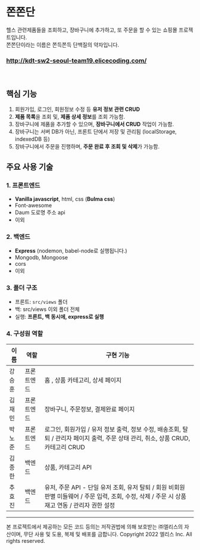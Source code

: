 # 쫀쫀단

헬스 관련제품들을 조회하고, 장바구니에 추가하고, 또 주문을 할 수 있는 쇼핑몰 프로젝트입니다. <br />
쫀쫀단이라는 이름은 쫀득쫀득 단백질의 약자입니다.

### http://kdt-sw2-seoul-team19.elicecoding.com/

<br>

## 핵심 기능
1. 회원가입, 로그인, 회원정보 수정 등 **유저 정보 관련 CRUD** 
2. **제품 목록**을 조회 및, **제품 상세 정보**를 조회 가능함. 
3. 장바구니에 제품을 추가할 수 있으며, **장바구니에서 CRUD** 작업이 가능함.
4. 장바구니는 서버 DB가 아닌, 프론트 단에서 저장 및 관리됨 (localStorage, indexedDB 등)
5. 장바구니에서 주문을 진행하며, **주문 완료 후 조회 및 삭제**가 가능함.

## 주요 사용 기술

### 1. 프론트엔드

- **Vanilla javascript**, html, css (**Bulma css**)
- Font-awesome 
- Daum 도로명 주소 api 
- 이외

### 2. 백엔드 

- **Express** (nodemon, babel-node로 실행됩니다.)
- Mongodb, Mongoose
- cors
- 이외

### 3. 폴더 구조
- 프론트: `src/views` 폴더 
- 백: src/views 이외 폴더 전체
- 실행: **프론트, 백 동시에, express로 실행**


### 4. 구성원 역할

|  이름  |  역할  |  구현 기능  | 
| ------ | ------ | ------ |
| 강승훈 | 프론트엔드 | 홈 , 상품 카테고리, 상세 페이지 |
| 김재민 | 프론트엔드 | 장바구니, 주문정보, 결제완료 페이지  |
| 박노준 | 프론트엔드 | 로그인, 회원가입 / 유저 정보 출력, 정보 수정, 배송조회, 탈퇴 / 관리자 페이지 출력, 주문 상태 관리, 취소, 상품 CRUD, 카테고리 CRUD  |
| 김종한 |  백엔드  | 상품, 카테고리 API |
| 추효진 |  백엔드  | 유저, 주문 API - 단일 유저 조회, 유저 탈퇴 / 회원 비회원 판별 미들웨어 / 주문 입력, 조회, 수정, 삭제 / 주문 시 상품 재고 연동 / 관리자 권한 설정  |

---

본 프로젝트에서 제공하는 모든 코드 등의는 저작권법에 의해 보호받는 ㈜엘리스의 자산이며, 무단 사용 및 도용, 복제 및 배포를 금합니다.
Copyright 2022 엘리스 Inc. All rights reserved.

